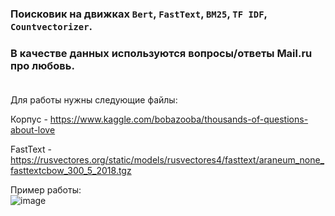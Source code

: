 ### Поисковик на движках `Bert`, `FastText`, `BM25`, `TF IDF`, `Countvectorizer`. 
### В качестве данных используются вопросы/ответы Mail.ru про любовь.<br><br>

Для работы нужны следующие файлы:<p>
Корпус - https://www.kaggle.com/bobazooba/thousands-of-questions-about-love<p>
FastText - https://rusvectores.org/static/models/rusvectores4/fasttext/araneum_none_fasttextcbow_300_5_2018.tgz<p>

Пример работы:<br>
![image](https://github.com/Vazelisk/IS_HWS/blob/master/2021-10-19%2014-31-38.gif)

